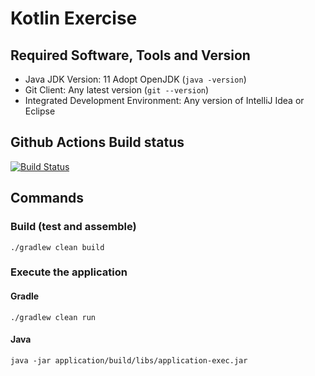 # Kotlin Exercise

## Required Software, Tools and Version
* Java JDK Version: 11 Adopt OpenJDK (`java -version`)
* Git Client: Any latest version (`git --version`)
* Integrated Development Environment: Any version of IntelliJ Idea or Eclipse

## Github Actions Build status
[![Build Status](https://github.com/harishkannarao/kotlin-exercise/workflows/CI-master/badge.svg)](https://github.com/harishkannarao/kotlin-exercise/actions?query=workflow%3ACI-master)

## Commands

### Build (test and assemble)

    ./gradlew clean build
    
### Execute the application

#### Gradle

    ./gradlew clean run
    
#### Java

    java -jar application/build/libs/application-exec.jar
